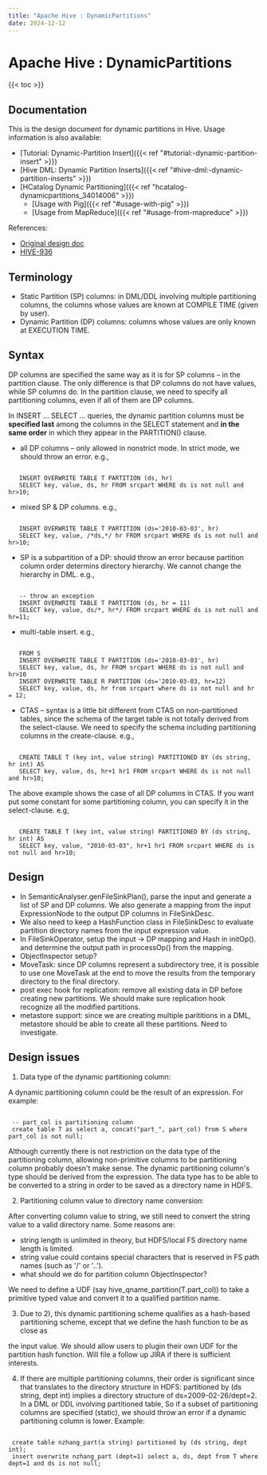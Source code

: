 ```yaml
---
title: "Apache Hive : DynamicPartitions"
date: 2024-12-12
---
```


# Apache Hive : DynamicPartitions

{{< toc >}}

## Documentation

This is the design document for dynamic partitions in Hive. Usage information is also available: 

* [Tutorial: Dynamic-Partition Insert]({{< ref "#tutorial:-dynamic-partition-insert" >}})
* [Hive DML: Dynamic Partition Inserts]({{< ref "#hive-dml:-dynamic-partition-inserts" >}})
* [HCatalog Dynamic Partitioning]({{< ref "hcatalog-dynamicpartitions_34014006" >}})
	+ [Usage with Pig]({{< ref "#usage-with-pig" >}})
	+ [Usage from MapReduce]({{< ref "#usage-from-mapreduce" >}})

References:

* [Original design doc](https://issues.apache.org/jira/secure/attachment/12437909/dp_design.txt)
* [HIVE-936](https://issues.apache.org/jira/browse/HIVE-936)

## Terminology

* Static Partition (SP) columns: in DML/DDL involving multiple partitioning columns, the columns whose values are known at COMPILE TIME (given by user).
* Dynamic Partition (DP) columns: columns whose values are only known at EXECUTION TIME.

## Syntax

DP columns are specified the same way as it is for SP columns – in the partition clause. The only difference is that DP columns do not have values, while SP columns do. In the partition clause, we need to specify all partitioning columns, even if all of them are DP columns. 

In INSERT ... SELECT ... queries, the dynamic partition columns must be **specified last** among the columns in the SELECT statement and **in the same order** in which they appear in the PARTITION() clause.

* all DP columns – only allowed in nonstrict mode. In strict mode, we should throw an error. e.g.,

```

   INSERT OVERWRITE TABLE T PARTITION (ds, hr) 
   SELECT key, value, ds, hr FROM srcpart WHERE ds is not null and hr>10;

```

* mixed SP & DP columns. e.g.,

```

   INSERT OVERWRITE TABLE T PARTITION (ds='2010-03-03', hr) 
   SELECT key, value, /*ds,*/ hr FROM srcpart WHERE ds is not null and hr>10;

```

* SP is a subpartition of a DP: should throw an error because partition column order determins directory hierarchy. We cannot change the hierarchy in DML. e.g.,

```

   -- throw an exception
   INSERT OVERWRITE TABLE T PARTITION (ds, hr = 11) 
   SELECT key, value, ds/*, hr*/ FROM srcpart WHERE ds is not null and hr=11;

```

* multi-table insert. e.g.,

```

   FROM S
   INSERT OVERWRITE TABLE T PARTITION (ds='2010-03-03', hr) 
   SELECT key, value, ds, hr FROM srcpart WHERE ds is not null and hr>10
   INSERT OVERWRITE TABLE R PARTITION (ds='2010-03-03, hr=12)
   SELECT key, value, ds, hr from srcpart where ds is not null and hr = 12;

```

* CTAS – syntax is a little bit different from CTAS on non-partitioned tables, since the schema of the target table is not totally derived from the select-clause. We need to specify the schema including partitioning columns in the create-clause. e.g.,

```

   CREATE TABLE T (key int, value string) PARTITIONED BY (ds string, hr int) AS 
   SELECT key, value, ds, hr+1 hr1 FROM srcpart WHERE ds is not null and hr>10;

```

The above example shows the case of all DP columns in CTAS. If you want put some constant for some partitioning column, you can specify it in the select-clause. e.g, 

```

   CREATE TABLE T (key int, value string) PARTITIONED BY (ds string, hr int) AS 
   SELECT key, value, "2010-03-03", hr+1 hr1 FROM srcpart WHERE ds is not null and hr>10;

```

## Design

* In SemanticAnalyser.genFileSinkPlan(), parse the input and generate a list of SP and DP columns. We also generate a mapping from the input ExpressionNode to the output DP columns in FileSinkDesc.
* We also need to keep a HashFunction class in FileSinkDesc to evaluate partition directory names from the input expression value.
* In FileSinkOperator, setup the input -> DP mapping and Hash in initOp(). and determine the output path in processOp() from the mapping.
* ObjectInspector setup?
* MoveTask: since DP columns represent a subdirectory tree, it is possible to use one MoveTask at the end to move the results from the temporary directory to the final directory.
* post exec hook for replication: remove all existing data in DP before creating new partitions. We should make sure replication hook recognize all the modified partitions.
* metastore support: since we are creating multiple parititions in a DML, metastore should be able to create all these partitions. Need to investigate.

## Design issues

 1) Data type of the dynamic partitioning column:   

 A dynamic partitioning column could be the result of an expression. For example:

```

 -- part_col is partitioning column
 create table T as select a, concat("part_", part_col) from S where part_col is not null; 

```

Although currently there is not restriction on the data type of the partitioning column, allowing non-primitive columns to be partitioning column probably doesn't make sense. The dynamic partitioning column's type should be derived from the expression. The data type has to be able to be converted to a string in order to be saved as a directory name in HDFS. 

 2) Partitioning column value to directory name conversion:  

 After converting column value to string, we still need to convert the string value to a valid directory name. Some reasons are: 

* string length is unlimited in theory, but HDFS/local FS directory name length is limited.
* string value could contains special characters that is reserved in FS path names (such as '/' or '..').
* what should we do for partition column ObjectInspector?

 We need to define a UDF (say hive_qname_partition(T.part_col)) to take a primitive typed value and convert it to a qualified partition name.

 3) Due to 2), this dynamic partitioning scheme qualifies as a hash-based partitioning scheme, except that we define the hash function to be as close as  

the input value. We should allow users to plugin their own UDF for the partition hash function. Will file a follow up JIRA if there is sufficient interests. 

 4) If there are multiple partitioning columns, their order is significant since that translates to the directory structure in HDFS: partitioned by (ds string, dept int) implies a directory structure of ds=2009-02-26/dept=2. In a DML or DDL involving partitioned table, So if a subset of partitioning columns are specified (static), we should throw an error if a dynamic partitioning column is lower. Example:

```

 create table nzhang_part(a string) partitioned by (ds string, dept int);
 insert overwrite nzhang_part (dept=1) select a, ds, dept from T where dept=1 and ds is not null;

```

 

 

